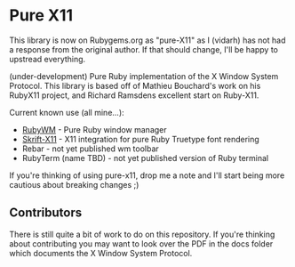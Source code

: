 Pure X11
========

This library is now on Rubygems.org as "pure-X11" as I (vidarh) has not had a
response from the original author. If that should change, I'll be happy to
upstread everything.

(under-development) Pure Ruby implementation of the X Window System Protocol.
This library is based off of Mathieu Bouchard's work on his RubyX11 project,
and Richard Ramsdens excellent start on Ruby-X11.

Current known use (all mine...):

 * [RubyWM](https://github.com/vidarh/rubywm) - Pure Ruby window manager
 * [Skrift-X11](https://github.com/vidarh/skrift-x11) - X11 integration for pure Ruby Truetype font rendering
 * Rebar - not yet published wm toolbar
 * RubyTerm (name TBD) - not yet published version of Ruby terminal

If you're thinking of using pure-x11, drop me a note and I'll start being more
cautious about breaking changes ;)

Contributors
------------

There is still quite a bit of work to do on this repository. If you're thinking
about contributing you may want to look over the PDF in the docs folder which documents
the X Window System Protocol.
